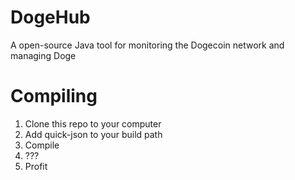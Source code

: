 DogeHub
=======

A open-source Java tool for monitoring the Dogecoin network and managing Doge

Compiling
=========
1. Clone this repo to your computer
2. Add quick-json to your build path
3. Compile
4. ???
5. Profit
